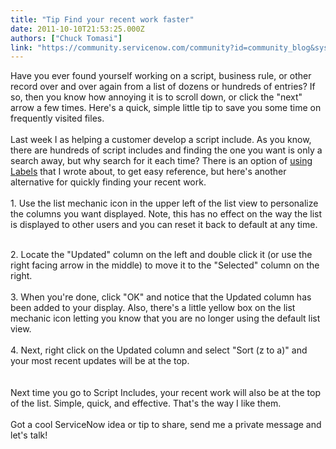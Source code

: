 ```yaml
---
title: "Tip Find your recent work faster"
date: 2011-10-10T21:53:25.000Z
authors: ["Chuck Tomasi"]
link: "https://community.servicenow.com/community?id=community_blog&sys_id=c78c6ae1dbd0dbc01dcaf3231f96193a"
---
```

<p><img  alt="" class="jive-image" src="741e4802db1417041dcaf3231f9619e8.iix" align="right" />Have you ever found yourself working on a script, business rule, or other record over and over again from a list of dozens or hundreds of entries? If so, then you know how annoying it is to scroll down, or click the "next" arrow a few times. Here's a quick, simple little tip to save you some time on frequently visited files.<br /><!--break--><br />Last week I as helping a customer develop a script include. As you know, there are hundreds of script includes and finding the one you want is only a search away, but why search for it each time? There is an option of <a title="mmunity.service-now.com/blog/ctomasi/labels" href="http://community.service-now.com/blog/ctomasi/labels">using Labels</a> that I wrote about, to get easy reference, but here's another alternative for quickly finding your recent work.<br /><br />1. Use the list mechanic icon in the upper left of the list view to personalize the columns you want displayed. Note, this has no effect on the way the list is displayed to other users and you can reset it back to default at any time.<br /><center><img  alt="" class="jive-image" src="e2ab2fb9db14df04e9737a9e0f9619ed.iix" /></center><br />2. Locate the "Updated" column on the left and double click it (or use the right facing arrow in the middle) to move it to the "Selected" column on the right.<br /><center><img  alt="" class="jive-image" src="6c0ea506dbd8d7041dcaf3231f96198a.iix" /></center><br />3. When you're done, click "OK" and notice that the Updated column has been added to your display. Also, there's a little yellow box on the list mechanic icon letting you know that you are no longer using the default list view.<br /><br />4. Next, right click on the Updated column and select "Sort (z to a)" and your most recent updates will be at the top.<br /><center><img  alt="" class="jive-image" src="39beed02dbdcd304b322f4621f96199d.iix" /></center><br /><br />Next time you go to Script Includes, your recent work will also be at the top of the list. Simple, quick, and effective. That's the way I like them.<br /><br />Got a cool ServiceNow idea or tip to share, send me a private message and let's talk!</p>